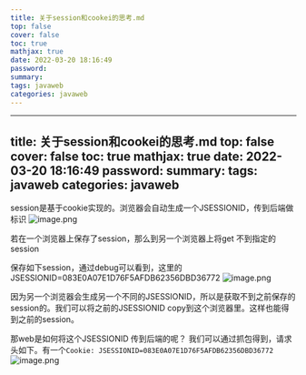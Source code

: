 ```yaml
---
title: 关于session和cookei的思考.md
top: false
cover: false
toc: true
mathjax: true
date: 2022-03-20 18:16:49
password:
summary:
tags: javaweb
categories: javaweb
---
```

---
title: 关于session和cookei的思考.md
top: false
cover: false
toc: true
mathjax: true
date: 2022-03-20 18:16:49
password:
summary:
tags: javaweb
categories: javaweb
---
session是基于cookie实现的。浏览器会自动生成一个JSESSIONID，传到后端做标识
![image.png](https://upload-images.jianshu.io/upload_images/13965490-2387f56295bdeedb.png?imageMogr2/auto-orient/strip%7CimageView2/2/w/1240)

若在一个浏览器上保存了session，那么到另一个浏览器上将get 不到指定的session

保存如下session，通过debug可以看到，这里的JSESSIONID=083E0A07E1D76F5AFDB62356DBD36772
![image.png](https://upload-images.jianshu.io/upload_images/13965490-d0b5a790779d6fc0.png?imageMogr2/auto-orient/strip%7CimageView2/2/w/1240)

因为另一个浏览器会生成另一个不同的JSESSIONID，所以是获取不到之前保存的session的。我们可以将之前的JSESSIONID  copy到这个浏览器里。这样也能得到之前的session。

那web是如何将这个JSESSIONID  传到后端的呢？
我们可以通过抓包得到，请求头如下。有一个`Cookie: JSESSIONID=083E0A07E1D76F5AFDB62356DBD36772`
![image.png](https://upload-images.jianshu.io/upload_images/13965490-72be2f5267b1fafa.png?imageMogr2/auto-orient/strip%7CimageView2/2/w/1240)

